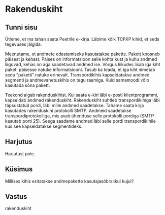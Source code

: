 ﻿# Rakenduskiht

## Tunni sisu

Ütleme, et ma tahan saata Peetrile e-kirja. Läbime kõik TCP/IP kihid, et seda tegevuses jälgida.

Meenutame, et andmete edastamiseks kasutatakse pakette. Pakett koosneb päisest ja kehast. Päises on informatsioon selle kohta kust ja kuhu andmed liiguvad, kehas on aga saadetavad andmed ise. Võrgus liikudes lisab iga kiht paketi päisesse natuke informatsiooni. Tasub ka teada, et iga kiht nimetab seda "paketti" natuke erinevalt. Transpordikihis kapseldatakse andmed segmenti ja andmevahetuskihis on tegu raamiga. Kuid samamoodi võib kasutada sõna pakett.

Teekond algab rakenduskihist. Kui saata e-kiri läbi e-posti klientprogrammi, kapseldab andmed rakenduskiht. Rakenduskiht suhtleb transpordikihiga läbi täpsustatud pordi, läbi mille andmed saadetakse. Tahame saata kirja kasutades rakenduskihi protokolli SMTP. Andmeid saadetakse transpordiprotokolliga, mis avab ühenduse selle protokolli pordiga (SMTP kasutab porti 25). Seega saadame andmed läbi selle pordi transpordikihile kus see kapseldatakse segmentideks.

## Harjutus

Harjutust pole.

## Küsimus

Millises kihis esitatakse andmepakette kasutajasõbralikul kujul?

## Vastus

rakenduskiht
